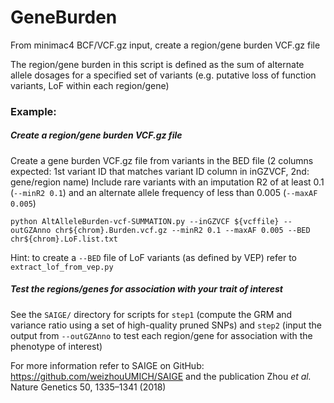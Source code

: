 # GeneBurden
From minimac4 BCF/VCF.gz input, create a region/gene burden VCF.gz file

The region/gene burden in this script is defined as the sum of alternate allele dosages for a specified set of variants (e.g. putative loss of function variants, LoF within each region/gene)

### Example: 

##### Create a region/gene burden VCF.gz file

Create a gene burden VCF.gz file from variants in the BED file (2 columns expected: 1st variant ID that matches variant ID column in inGZVCF, 2nd: gene/region name)
Include rare variants with an imputation R2 of at least 0.1 (`--minR2 0.1`) and an alternate allele frequency of less than 0.005 (`--maxAF 0.005`)

`python AltAlleleBurden-vcf-SUMMATION.py --inGZVCF ${vcffile} --outGZAnno chr${chrom}.Burden.vcf.gz --minR2 0.1 --maxAF 0.005 --BED chr${chrom}.LoF.list.txt`

Hint: to create a `--BED` file of LoF variants (as defined by VEP) refer to `extract_lof_from_vep.py`

##### Test the regions/genes for association with your trait of interest

See the `SAIGE/` directory for scripts for ```step1``` (compute the GRM and variance ratio using a set of high-quality pruned SNPs) and ```step2``` (input the output from `--outGZAnno` to test each region/gene for association with the phenotype of interest)

For more information refer to SAIGE on GitHub: https://github.com/weizhouUMICH/SAIGE and the publication Zhou _et al._ Nature Genetics 50, 1335–1341 (2018)

